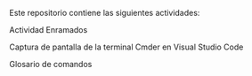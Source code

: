 ﻿Este repositorio contiene las siguientes actividades:

Actividad Enramados

Captura de pantalla de la terminal Cmder en Visual Studio Code

Glosario de comandos
